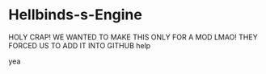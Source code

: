 # Hellbinds-s-Engine

HOLY CRAP!
WE WANTED TO MAKE THIS ONLY FOR A MOD LMAO!
THEY FORCED US TO ADD IT INTO GITHUB
help


yea 
